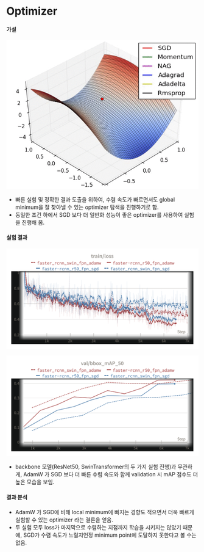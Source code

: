 # Optimizer


#### 가설

![saddle_point_evaluation_optimizers.gif](images/saddle_point_evaluation_optimizers.gif)

- 빠른 실험 및 정확한 결과 도출을 위하여, 수렴 속도가 빠르면서도 global minimum을 잘 찾아낼 수 있는 optimizer 탐색을 진행하기로 함.
- 동일한 조건 하에서 SGD 보다 더 일반화 성능이 좋은 optimizer를 사용하여 실험을 진행해 봄.



#### 실험 결과

![W&B Chart 2022. 12. 4. 오후 11_58_03.png](images/WB_Chart_train_loss.png)

![W&B Chart 2022. 12. 4. 오후 11_59_14.png](images/WB_Chart_val_mAP.png)

- backbone 모델(ResNet50, SwinTransformer의 두 가지 실험 진행)과 무관하게, AdamW 가 SGD 보다 더 빠른 수렴 속도와 함께 validation 시 mAP 점수도 더 높은 모습을 보임.



#### 결과 분석

- AdamW 가 SGD에 비해 local minimum에 빠지는 경향도 적으면서 더욱 빠르게 실험할 수 있는 optimizer 라는 결론을 얻음.
- 두 실험 모두 loss가 마지막으로 수렴하는 지점까지 학습을 시키지는 않았기 때문에, SGD가 수렴 속도가 느릴지언정 minimum point에 도달하지 못한다고 볼 수는 없음.
